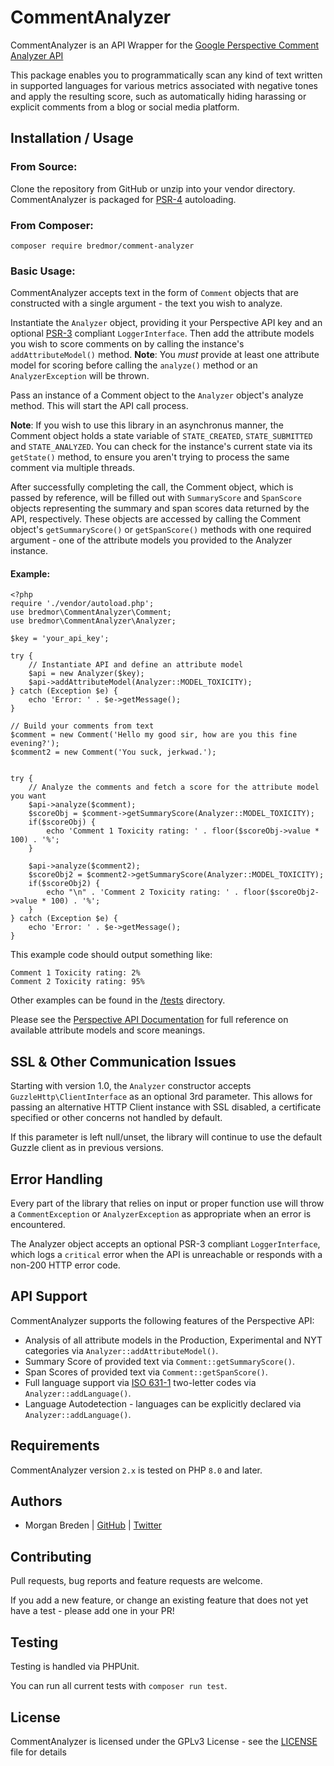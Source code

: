 # CommentAnalyzer

CommentAnalyzer is an API Wrapper for the [Google Perspective Comment Analyzer API](https://www.perspectiveapi.com/#/home)

This package enables you to programmatically scan any kind of text written in supported languages for various metrics associated with negative tones and apply the resulting score, such as automatically hiding harassing or explicit comments from a blog or social media platform.

## Installation / Usage


### From Source:
Clone the repository from GitHub or unzip into your vendor directory. CommentAnalyzer is packaged for [PSR-4](https://www.php-fig.org/psr/psr-4/) autoloading.

### From Composer:
`composer require bredmor/comment-analyzer`

### Basic Usage:

CommentAnalyzer accepts text in the form of `Comment` objects that are constructed with a single argument - the text you wish to analyze.

Instantiate the `Analyzer` object, providing it your Perspective API key and an optional [PSR-3](https://www.php-fig.org/psr/psr-3/) compliant `LoggerInterface`. Then add the attribute models you wish to score comments on by calling the instance's `addAttributeModel()` method. **Note**: You *must* provide at least one attribute model for scoring before calling the `analyze()` method or an `AnalyzerException` will be thrown.

Pass an instance of a Comment object to the `Analyzer` object's analyze method. This will start the API call process.

**Note**: If you wish to use this library in an asynchronus manner, the Comment object holds a state variable of `STATE_CREATED`, `STATE_SUBMITTED` and `STATE_ANALYZED`. You can check for the instance's current state via its `getState()` method, to ensure you aren't trying to process the same comment via multiple threads.

After successfully completing the call, the Comment object, which is passed by reference, will be filled out with `SummaryScore` and `SpanScore` objects representing the summary and span scores data returned by the API, respectively. These objects are accessed by calling the Comment object's `getSummaryScore()` or `getSpanScore()` methods with one required argument - one of the attribute models you provided to the Analyzer instance.

#### Example:
```$php
<?php
require './vendor/autoload.php';
use bredmor\CommentAnalyzer\Comment;
use bredmor\CommentAnalyzer\Analyzer;

$key = 'your_api_key';

try {
    // Instantiate API and define an attribute model
    $api = new Analyzer($key);
    $api->addAttributeModel(Analyzer::MODEL_TOXICITY);
} catch (Exception $e) {
    echo 'Error: ' . $e->getMessage();
}

// Build your comments from text
$comment = new Comment('Hello my good sir, how are you this fine evening?');
$comment2 = new Comment('You suck, jerkwad.');


try {
    // Analyze the comments and fetch a score for the attribute model you want
    $api->analyze($comment);
    $scoreObj = $comment->getSummaryScore(Analyzer::MODEL_TOXICITY);
    if($scoreObj) {
        echo 'Comment 1 Toxicity rating: ' . floor($scoreObj->value * 100) . '%';
    }

    $api->analyze($comment2);
    $scoreObj2 = $comment2->getSummaryScore(Analyzer::MODEL_TOXICITY);
    if($scoreObj2) {
        echo "\n" . 'Comment 2 Toxicity rating: ' . floor($scoreObj2->value * 100) . '%';
    }
} catch (Exception $e) {
    echo 'Error: ' . $e->getMessage();
}
```

This example code should output something like:
```$bash
Comment 1 Toxicity rating: 2%
Comment 2 Toxicity rating: 95%
```

Other examples can be found in the [/tests](/tests) directory.

Please see the [Perspective API Documentation](https://developers.perspectiveapi.com/s/docs) for full reference on available attribute models and score meanings.

## SSL & Other Communication Issues
Starting with version 1.0, the `Analyzer` constructor accepts `GuzzleHttp\ClientInterface` as an optional 3rd parameter. This allows for
passing an alternative HTTP Client instance with SSL disabled, a certificate specified or other concerns not handled by default. 

If this parameter is left null/unset, the library will continue to use the default Guzzle client as in previous versions.

## Error Handling
Every part of the library that relies on input or proper function use will throw a `CommentException` or `AnalyzerException` as appropriate when an error is encountered.

The Analyzer object accepts an optional PSR-3 compliant `LoggerInterface`, which logs a `critical` error when the API is unreachable or responds with a non-200 HTTP error code.

## API Support

CommentAnalyzer supports the following features of the Perspective API:

- Analysis of all attribute models in the Production, Experimental and NYT categories via `Analyzer::addAttributeModel()`.
- Summary Score of provided text via `Comment::getSummaryScore()`.
- Span Scores of provided text via `Comment::getSpanScore()`.
- Full language support via [ISO 631-1](https://en.wikipedia.org/wiki/List_of_ISO_639-1_codes) two-letter codes via `Analyzer::addLanguage()`.
- Language Autodetection - languages can be explicitly declared via `Analyzer::addLanguage()`.

## Requirements

CommentAnalyzer version `2.x` is tested on PHP `8.0` and later.

## Authors

- Morgan Breden  | [GitHub](https://github.com/bredmor)  | [Twitter](https://twitter.com/bredmor)

## Contributing

Pull requests, bug reports and feature requests are welcome.

If you add a new feature, or change an existing feature that does not yet have a test - please add one in your PR!

## Testing

Testing is handled via PHPUnit.

You can run all current tests with `composer run test`.

## License

CommentAnalyzer is licensed under the GPLv3 License - see the [LICENSE](LICENSE) file for details

